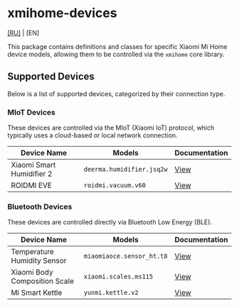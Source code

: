 # xmihome-devices

[[RU]](./docs/ru/README.md) | [EN]

This package contains definitions and classes for specific Xiaomi Mi Home device
models, allowing them to be controlled via the `xmihome` core library.

## Supported Devices

Below is a list of supported devices, categorized by their connection type.

### MIoT Devices

These devices are controlled via the MIoT (Xiaomi IoT) protocol,
which typically uses a cloud-based or local network connection.

| Device Name | Models | Documentation |
| --- | --- | --- |
| Xiaomi Smart Humidifier 2 | `deerma.humidifier.jsq2w` | [View](./docs/en-US/deerma.humidifier.jsq2w.md) |
| ROIDMI EVE | `roidmi.vacuum.v60` | [View](./docs/en-US/roidmi.vacuum.md) |

### Bluetooth Devices

These devices are controlled directly via Bluetooth Low Energy (BLE).

| Device Name | Models | Documentation |
| --- | --- | --- |
| Temperature Humidity Sensor | `miaomiaoce.sensor_ht.t8` | [View](./docs/en-US/miaomiaoce.sensor_ht.t8.md) |
| Xiaomi Body Composition Scale | `xiaomi.scales.ms115` | [View](./docs/en-US/xiaomi.scales.md) |
| Mi Smart Kettle | `yunmi.kettle.v2` | [View](./docs/en-US/yunmi.kettle.md) |
